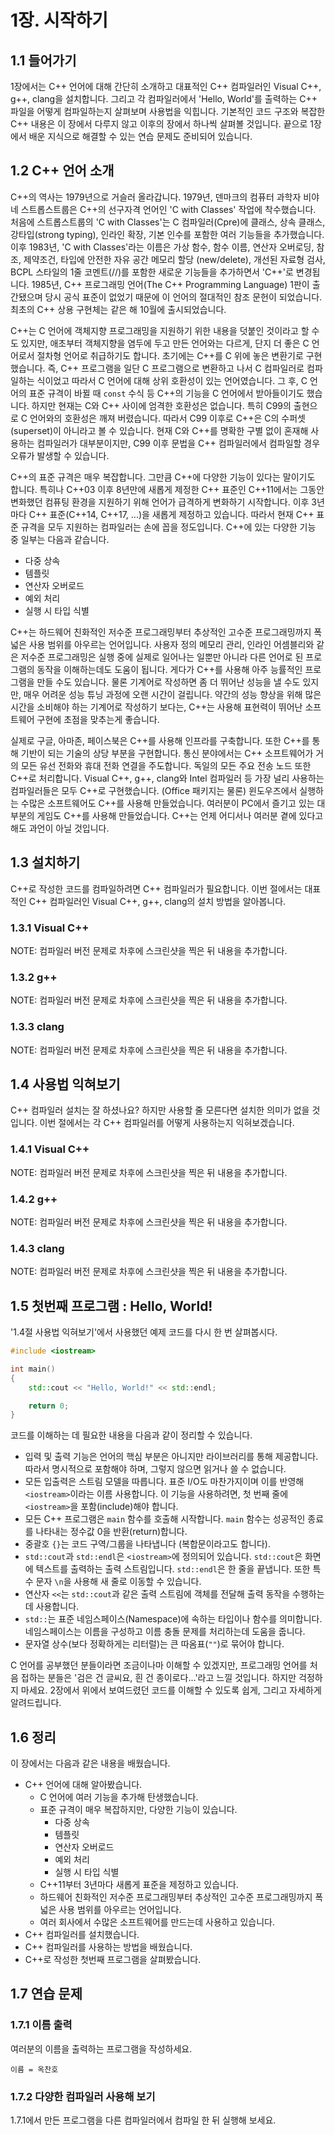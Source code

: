 # 1장. 시작하기

## 1.1 들어가기

1장에서는 C++ 언어에 대해 간단히 소개하고 대표적인 C++ 컴파일러인 Visual C++, g++, clang을 설치합니다.
그리고 각 컴파일러에서 'Hello, World'를 출력하는 C++ 파일을 어떻게 컴파일하는지 살펴보며 사용법을 익힙니다.
기본적인 코드 구조와 복잡한 C++ 내용은 이 장에서 다루지 않고 이후의 장에서 하나씩 살펴볼 것입니다.
끝으로 1장에서 배운 지식으로 해결할 수 있는 연습 문제도 준비되어 있습니다.

## 1.2 C++ 언어 소개

C++의 역사는 1979년으로 거슬러 올라갑니다.
1979년, 덴마크의 컴퓨터 과학자 비야네 스트롭스트룹은 C++의 선구자격 언어인 'C with Classes' 작업에 착수했습니다.
처음에 스트롭스트룹의 'C with Classes'는 C 컴파일러(Cpre)에 클래스, 상속 클래스, 강타입(strong typing), 인라인 확장, 기본 인수를 포함한 여러 기능들을 추가했습니다.
이후 1983년, 'C with Classes'라는 이름은 가상 함수, 함수 이름, 연산자 오버로딩, 참조, 제약조건, 타입에 안전한 자유 공간 메모리 할당 (new/delete), 개선된 자료형 검사, BCPL 스타일의 1줄 코멘트(//)를 포함한 새로운 기능들을 추가하면서 'C++'로 변경됩니다.
1985년, C++ 프로그래밍 언어(The C++ Programming Language) 1판이 출간됐으며 당시 공식 표준이 없었기 때문에 이 언어의 절대적인 참조 문헌이 되었습니다. 최초의 C++ 상용 구현체는 같은 해 10월에 출시되었습니다.

C++는 C 언어에 객체지향 프로그래밍을 지원하기 위한 내용을 덧붙인 것이라고 할 수도 있지만, 애초부터 객체지향을 염두에 두고 만든 언어와는 다르게, 단지 더 좋은 C 언어로서 절차형 언어로 취급하기도 합니다.
초기에는 C++를 C 위에 놓은 변환기로 구현했습니다.
즉, C++ 프로그램을 일단 C 프로그램으로 변환하고 나서 C 컴파일러로 컴파일하는 식이었고 따라서 C 언어에 대해 상위 호환성이 있는 언어였습니다.
그 후, C 언어의 표준 규격이 바뀔 때 ```const``` 수식 등 C++의 기능을 C 언어에서 받아들이기도 했습니다.
하지만 현재는 C와 C++ 사이에 엄격한 호환성은 없습니다. 특히 C99의 출현으로 C 언어와의 호환성은 깨져 버렸습니다.
따라서 C99 이후로 C++은 C의 수퍼셋(superset)이 아니라고 볼 수 있습니다.
현재 C와 C++를 명확한 구별 없이 혼재해 사용하는 컴파일러가 대부분이지만, C99 이후 문법을 C++ 컴파일러에서 컴파일할 경우 오류가 발생할 수 있습니다.

C++의 표준 규격은 매우 복잡합니다. 그만큼 C++에 다양한 기능이 있다는 말이기도 합니다.
특히나 C++03 이후 8년만에 새롭게 제정한 C++ 표준인 C++11에서는 그동안 변화했던 컴퓨팅 환경을 지원하기 위해 언어가 급격하게 변화하기 시작합니다.
이후 3년마다 C++ 표준(C++14, C++17, ...)을 새롭게 제정하고 있습니다.
따라서 현재 C++ 표준 규격을 모두 지원하는 컴파일러는 손에 꼽을 정도입니다.
C++에 있는 다양한 기능 중 일부는 다음과 같습니다.
- 다중 상속
- 템플릿
- 연산자 오버로드
- 예외 처리
- 실행 시 타입 식별

C++는 하드웨어 친화적인 저수준 프로그래밍부터 추상적인 고수준 프로그래밍까지 폭넓은 사용 범위를 아우르는 언어입니다.
사용자 정의 메모리 관리, 인라인 어셈블리와 같은 저수준 프로그래밍은 실행 중에 실제로 일어나는 일뿐만 아니라 다른 언어로 된 프로그램의 동작을 이해하는데도 도움이 됩니다.
게다가 C++를 사용해 아주 능률적인 프로그램을 만들 수도 있습니다.
물론 기계어로 작성하면 좀 더 뛰어난 성능을 낼 수도 있지만, 매우 어려운 성능 튜닝 과정에 오랜 시간이 걸립니다.
약간의 성능 향상을 위해 많은 시간을 소비해야 하는 기계어로 작성하기 보다는, C++는 사용해 표현력이 뛰어난 소프트웨어 구현에 초점을 맞추는게 좋습니다.

실제로 구글, 아마존, 페이스북은 C++를 사용해 인프라를 구축합니다.
또한 C++를 통해 기반이 되는 기술의 상당 부분을 구현합니다.
통신 분야에서는 C++ 소프트웨어가 거의 모든 유선 전화와 휴대 전화 연결을 주도합니다.
독일의 모든 주요 전송 노드 또한 C++로 처리합니다.
Visual C++, g++, clang와 Intel 컴파일러 등 가장 널리 사용하는 컴파일러들은 모두 C++로 구현했습니다.
(Office 패키지는 물론) 윈도우즈에서 실행하는 수많은 소프트웨어도 C++를 사용해 만들었습니다.
여러분이 PC에서 즐기고 있는 대부분의 게임도 C++를 사용해 만들었습니다.
C++는 언제 어디서나 여러분 곁에 있다고 해도 과언이 아닐 것입니다.

## 1.3 설치하기

C++로 작성한 코드를 컴파일하려면 C++ 컴파일러가 필요합니다.
이번 절에서는 대표적인 C++ 컴파일러인 Visual C++, g++, clang의 설치 방법을 알아봅니다.

### 1.3.1 Visual C++

NOTE: 컴파일러 버전 문제로 차후에 스크린샷을 찍은 뒤 내용을 추가합니다.

### 1.3.2 g++

NOTE: 컴파일러 버전 문제로 차후에 스크린샷을 찍은 뒤 내용을 추가합니다.

### 1.3.3 clang

NOTE: 컴파일러 버전 문제로 차후에 스크린샷을 찍은 뒤 내용을 추가합니다.

## 1.4 사용법 익혀보기

C++ 컴파일러 설치는 잘 하셨나요? 하지만 사용할 줄 모른다면 설치한 의미가 없을 것입니다.
이번 절에서는 각 C++ 컴파일러를 어떻게 사용하는지 익혀보겠습니다.

### 1.4.1 Visual C++

NOTE: 컴파일러 버전 문제로 차후에 스크린샷을 찍은 뒤 내용을 추가합니다.

### 1.4.2 g++

NOTE: 컴파일러 버전 문제로 차후에 스크린샷을 찍은 뒤 내용을 추가합니다.

### 1.4.3 clang

NOTE: 컴파일러 버전 문제로 차후에 스크린샷을 찍은 뒤 내용을 추가합니다.

## 1.5 첫번째 프로그램 : Hello, World!

'1.4절 사용법 익혀보기'에서 사용했던 예제 코드를 다시 한 번 살펴봅시다.

```cpp
#include <iostream>

int main()
{
    std::cout << "Hello, World!" << std::endl;

    return 0;
}
```

코드를 이해하는 데 필요한 내용을 다음과 같이 정리할 수 있습니다.

- 입력 및 출력 기능은 언어의 핵심 부분은 아니지만 라이브러리를 통해 제공합니다. 따라서 명시적으로 포함해야 하며, 그렇지 않으면 읽거나 쓸 수 없습니다.
- 모든 입출력은 스트림 모델을 따릅니다. 표준 I/O도 마찬가지이며 이를 반영해 ```<iostream>```이라는 이름 사용합니다. 이 기능을 사용하려면, 첫 번째 줄에 ```<iostream>```을 포함(include)해야 합니다.
- 모든 C++ 프로그램은 ```main``` 함수를 호출해 시작합니다. ```main``` 함수는 성공적인 종료를 나타내는 정수값 0을 반환(return)합니다.
- 중괄호 ```{}```는 코드 구역/그룹을 나타냅니다 (복합문이라고도 합니다).
- ```std::cout```과 ```std::endl```은 ```<iostream>```에 정의되어 있습니다. ```std::cout```은 화면에 텍스트를 출력하는 출력 스트림입니다. ```std::endl```은 한 줄을 끝냅니다. 또한 특수 문자 ```\n```을 사용해 새 줄로 이동할 수 있습니다.
- 연산자 ```<<```는 ```std::cout```과 같은 출력 스트림에 객체를 전달해 출력 동작을 수행하는데 사용합니다.
- ```std::```는 표준 네임스페이스(Namespace)에 속하는 타입이나 함수를 의미합니다. 네임스페이스는 이름을 구성하고 이름 충돌 문제를 처리하는데 도움을 줍니다.
- 문자열 상수(보다 정확하게는 리터럴)는 큰 따옴표(```""```)로 묶어야 합니다.

C 언어를 공부했던 분들이라면 조금이나마 이해할 수 있겠지만, 프로그래밍 언어를 처음 접하는 분들은 '검은 건 글씨요, 흰 건 종이로다...'라고 느낄 것입니다.
하지만 걱정하지 마세요. 2장에서 위에서 보여드렸던 코드를 이해할 수 있도록 쉽게, 그리고 자세하게 알려드립니다.

## 1.6 정리

이 장에서는 다음과 같은 내용을 배웠습니다.

- C++ 언어에 대해 알아봤습니다.
    - C 언어에 여러 기능을 추가해 탄생했습니다.
    - 표준 규격이 매우 복잡하지만, 다양한 기능이 있습니다.
        - 다중 상속
        - 템플릿
        - 연산자 오버로드
        - 예외 처리
        - 실행 시 타입 식별
    - C++11부터 3년마다 새롭게 표준을 제정하고 있습니다.
    - 하드웨어 친화적인 저수준 프로그래밍부터 추상적인 고수준 프로그래밍까지 폭넓은 사용 범위를 아우르는 언어입니다.
    - 여러 회사에서 수많은 소프트웨어를 만드는데 사용하고 있습니다.
- C++ 컴파일러를 설치했습니다.
- C++ 컴파일러를 사용하는 방법을 배웠습니다.
- C++로 작성한 첫번째 프로그램을 살펴봤습니다.

## 1.7 연습 문제

### 1.7.1 이름 출력

여러분의 이름을 출력하는 프로그램을 작성하세요.

```
이름 = 옥찬호
```

### 1.7.2 다양한 컴파일러 사용해 보기

1.7.1에서 만든 프로그램을 다른 컴파일러에서 컴파일 한 뒤 실행해 보세요.
